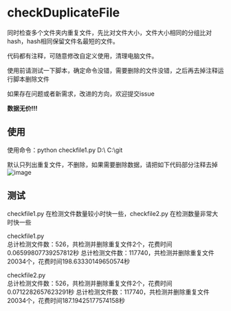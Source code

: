 # checkDuplicateFile
同时检查多个文件夹内重复文件，先比对文件大小，文件大小相同的分组比对hash，hash相同保留文件名最短的文件。

代码都有注释，可随意修改自定义使用，清理电脑文件。

使用前请测试一下脚本，确定命令没错，需要删除的文件没错，之后再去掉注释运行脚本删除文件

如果存在问题或者新需求，改进的方向，欢迎提交issue

**数据无价!!!**

## 使用
使用命令：python checkfile1.py  D:\  C:\git 

默认只列出重复文件，不删除，如果需要删除数据，请把如下代码部分注释去掉
![image](https://github.com/user-attachments/assets/d1a928d9-1779-49be-ba89-3eea5bc8725a)

## 测试
checkfile1.py  在检测文件数量较小时快一些，checkfile2.py  在检测数量非常大时快一些

checkfile1.py  
总计检测文件数：526，共检测并删除重复文件2个，花费时间0.06599807739257812秒
总计检测文件数：117740，共检测并删除重复文件20034个，花费时间198.63330149650574秒

checkfile2.py  
总计检测文件数：526，共检测并删除重复文件2个，花费时间0.0712282657623291秒
总计检测文件数：117740，共检测并删除重复文件20034个，花费时间187.19425177574158秒
